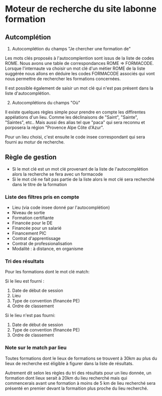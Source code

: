 Moteur de recherche du site labonne formation
=============================================

## Autcomplétion

1. Autocomplétion du champs "Je chercher une formation de"

Les mots clés proposés à l'autocomplention sont issus de la liste de codes ROME. Nous avons une table de correspondances ROME => FORMACODE. Lorsque l'internaute va choisir un mot clé d'un métier ROME de la liste suggérée nous allons en déduire les codes FORMACODE associés qui vont nous permettre de rechercher les formations concernées.

Il est possible également de saisir un mot clé qui n'est pas présent dans la liste d'autocomplétion.

2. Autocomplétions du champs "Où"

Il existe quelques règles simple pour prendre en compte les diffirentes appélations d'un lieu. Comme les déclinaisons de "Saint", "Sainte", "Saintes", etc.. Mais aussi des alias tel que "paca" qui sera reconnu et porposera la région "Provence Alpe Côte d'Azur".

Pour un lieu choisi, c'est ensuite le code insee correspondant qui sera fourni au motur de recherche.

## Règle de gestion

* Si le mot clé est un mot clé provenant de la liste de l'autocomplétion alors la recherche se fera avec un formacode
* Si le mot clé ne fait pas partie de la liste alors le mot clé sera recherché dans le titre de la formation

### Liste des filtres pris en compte ###

* Lieu (via code insee donné par l'autocomplétion)
* Niveau de sortie
* Formation certifiante
* Financée pour le DE
* Financée pour un salarié
* Financement PIC
* Contrat d'apprentissage
* Contrat de professionalisation
* Modalité : à distance, en organisme

### Tri des résultats ###

Pour les formations dont le mot clé match:

Si le lieu est fourni :
1. Date de début de session
2. Lieu
3. Type de convention (financée PE)
4. Ordre de classement

Si le lieu n'est pas fourni:
1. Date de début de session
2. Type de convention (financée PE)
3. Ordre de classement

### Note sur le match par lieu ###

Toutes formations dont le lieux de formations se trouvent à 30km au plus du lieux de recherche est éligible à figurer dans la liste de résultats.

Autrement dit selon les règles du tri des résultats pour un lieu donnée, un formation dont lieux serait à 20km du lieu recherché mais qui commencerais avant une formation à moins de 5 km de lieu recherché sera présenté en premier devant la formaition plus proche du lieu recherché.


